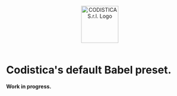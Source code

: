
<!--suppress HtmlDeprecatedAttribute -->

<br/>

<div align="center">
  <a href="https://www.codistica.com">
    <img height="100" src="https://codistica-public.s3-eu-west-1.amazonaws.com/dark-logo-mail.png" alt="CODISTICA S.r.l. Logo">
  </a>
</div>

<br/>

# Codistica's default Babel preset.

**Work in progress.**
